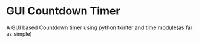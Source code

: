 # GUI Countdown Timer

A GUI based Countdown timer using python tkinter and time module(as far as simple)